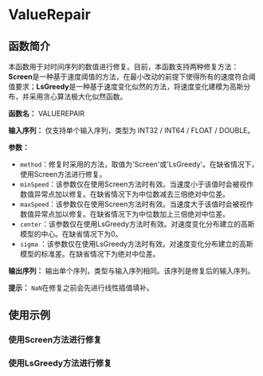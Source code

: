 # ValueRepair

## 函数简介
本函数用于对时间序列的数值进行修复。目前，本函数支持两种修复方法：**Screen**是一种基于速度阈值的方法，在最小改动的前提下使得所有的速度符合阈值要求；**LsGreedy**是一种基于速度变化似然的方法，将速度变化建模为高斯分布，并采用贪心算法极大化似然函数。

**函数名：** VALUEREPAIR

**输入序列：** 仅支持单个输入序列，类型为 INT32 / INT64 / FLOAT / DOUBLE。

**参数：** 

+ `method`：修复时采用的方法，取值为'Screen'或'LsGreedy'。在缺省情况下，使用Screen方法进行修复。
+ `minSpeed`：该参数仅在使用Screen方法时有效。当速度小于该值时会被视作数值异常点加以修复。在缺省情况下为中位数减去三倍绝对中位差。
+ `maxSpeed`：该参数仅在使用Screen方法时有效。当速度大于该值时会被视作数值异常点加以修复。在缺省情况下为中位数加上三倍绝对中位差。
+ `center`：该参数仅在使用LsGreedy方法时有效。对速度变化分布建立的高斯模型的中心。在缺省情况下为0。
+ `sigma` ：该参数仅在使用LsGreedy方法时有效。对速度变化分布建立的高斯模型的标准差。在缺省情况下为绝对中位差。

**输出序列：** 输出单个序列，类型与输入序列相同。该序列是修复后的输入序列。

**提示：** `NaN`在修复之前会先进行线性插值填补。

## 使用示例
### 使用Screen方法进行修复
### 使用LsGreedy方法进行修复